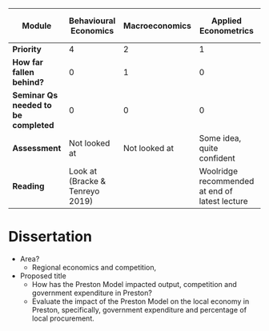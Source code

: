 
| Module                                | Behavioural Economics           | Macroeconomics | Applied Econometrics                           | Public Enterprise and Reg                                        | Modern Theories of Money                |
| ------------------------------------- | ------------------------------- | -------------- | ---------------------------------------------- | ---------------------------------------------------------------- | --------------------------------------- |
| **Priority**                          | 4                               | 2              | 1                                              | 5                                                                | 3                                       |
| **How far fallen behind?**            | 0                               | 1              | 0                                              | 1                                                                | 2                                       |
| **Seminar Qs needed to be completed** | 0                               | 0              | 0                                              | 1                                                                | 0                                       |
| **Assessment**                        | Not looked at                   | Not looked at  | Some idea, quite confident                     | Not looked at                                                    | Not looked at                           |
| **Reading**                           | Look at (Bracke & Tenreyo 2019) |                | Woolridge recommended at end of latest lecture | [Read this](https://web.stanford.edu/~jdlevin/Papers/Cities.pdf) | Up to date - extra reading recommended. |
# Dissertation
- Area?
	- Regional economics and competition,
- Proposed title
	- How has the Preston Model impacted output, competition and government expenditure in Preston?
	- Evaluate the impact of the Preston Model on the local economy in Preston, specifically, government expenditure and percentage of local procurement.